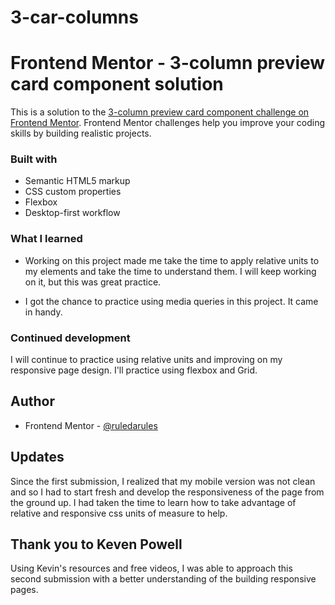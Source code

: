 # 3-car-columns

# Frontend Mentor - 3-column preview card component solution

This is a solution to the [3-column preview card component challenge on Frontend Mentor](https://www.frontendmentor.io/challenges/3column-preview-card-component-pH92eAR2-). Frontend Mentor challenges help you improve your coding skills by building realistic projects. 

### Built with

- Semantic HTML5 markup
- CSS custom properties
- Flexbox
- Desktop-first workflow

### What I learned

- Working on this project made me take the time to apply relative units to my elements and take the time to understand them. I will keep working on it, but this was great practice.

- I got the chance to practice using media queries in this project. It came in handy.

### Continued development

I will continue to practice using relative units and improving on my responsive page design. I'll practice using flexbox and Grid.

## Author

- Frontend Mentor - [@ruledarules](https://www.frontendmentor.io/profile/yourusername)

## Updates

Since the first submission, I realized that my mobile version was not clean and so I had to start fresh and develop the responsiveness of the page from the ground up. I had taken the time to learn how to take advantage of relative and responsive css units of measure to help.

## Thank you to Keven Powell

Using Kevin's resources and free videos, I was able to approach this second submission with a better understanding of the building responsive pages.
